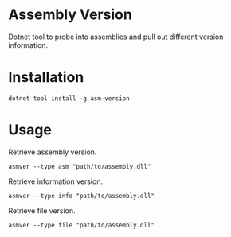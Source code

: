 # Assembly Version
Dotnet tool to probe into assemblies and pull out different version information.

# Installation
```
dotnet tool install -g asm-version
```
# Usage

Retrieve assembly version.
```
asmver --type asm "path/to/assembly.dll"
```

Retrieve information version.
```
asmver --type info "path/to/assembly.dll"
```
Retrieve file version.
```
asmver --type file "path/to/assembly.dll"
```
